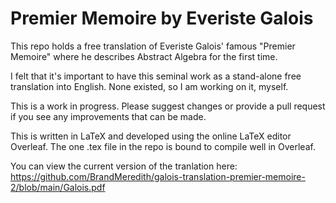 # Premier Memoire by Everiste Galois
This repo holds a free translation of Everiste Galois' famous "Premier Memoire" where he describes Abstract Algebra for the first time.

I felt that it's important to have this seminal work as a stand-alone free translation into English. None existed, so I am working on it, myself.

This is a work in progress. Please suggest changes or provide a pull request if you see any improvements that can be made.

This is written in LaTeX and developed using the online LaTeX editor Overleaf. The one .tex file in the repo is bound to compile well in Overleaf.

You can view the current version of the tranlation here:
https://github.com/BrandMeredith/galois-translation-premier-memoire-2/blob/main/Galois.pdf
